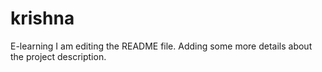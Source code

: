 # krishna
E-learning
I am editing the README file. Adding some more details about the project description.
